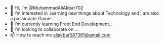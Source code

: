 - 👋 Hi, I’m @MuhammadAliAkbar702
- 👀 I’m interested in .learning new things about Technology and I am also a passionate Gamer..
- 🌱 I’m currently learning Front End Development...
- 💞️ I’m looking to collaborate on ...
- 📫 How to reach me aliakbar587361@gmail.com

<!---
MuhammadAliAkbar702/MuhammadAliAkbar702 is a ✨ special ✨ repository because its `README.md` (this file) appears on your GitHub profile.
You can click the Preview link to take a look at your changes.
--->

